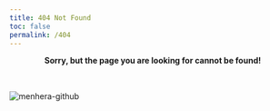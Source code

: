 ```yaml
---
title: 404 Not Found
toc: false
permalink: /404
---
```

<p style="text-align: center; height: 3.5em; font-weight: bold; ">Sorry, but the page you are looking for cannot be found!</p>

![menhera-github](https://raw.githubusercontent.com/a-wing/Menhera-chan/master/from_tieba_yun_baidu/Menhera-chan/28.jpg)
